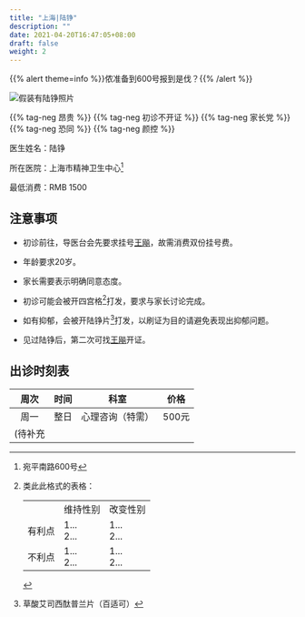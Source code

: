 ```yaml
---
title: "上海|陆铮"
description: ""
date: 2021-04-20T16:47:05+08:00
draft: false
weight: 2
---
```



{{% alert theme=info %}}侬准备到600号报到是伐？{{% /alert %}}

![假装有陆铮照片](images/doctor/lu-zheng.jpg)

{{% tag-neg 昂贵 %}} {{% tag-neg 初诊不开证 %}}
{{% tag-neg 家长党 %}} {{% tag-neg 恐同 %}} {{% tag-neg 颜控 %}}


医生姓名：陆铮

所在医院：上海市精神卫生中心[^1]

最低消费：RMB 1500

## 注意事项

- 初诊前往，导医台会先要求挂号<a href="../wang-biao/">王飚</a>，故需消费双份挂号费。

- 年龄要求20岁。

- 家长需要表示明确同意态度。

- 初诊可能会被开四宫格[^2]打发，要求与家长讨论完成。

- 如有抑郁，会被开陆铮片[^3]打发，以刷证为目的请避免表现出抑郁问题。

- 见过陆铮后，第二次可找<a href="../wang-biao/">王飚</a>开证。

## 出诊时刻表

| 周次 | 时间 | 科室 | 价格 |
| :---: | :---: | :---: | :---: |
| 周一 | 整日 | 心理咨询（特需） | 500元 |
| (待补充| | |

[^1]: 宛平南路600号

[^2]:类此此格式的表格： <table><tr>&nbsp;<td></td><td>维持性别</td><td>改变性别</td></tr><tr><td>有利点</td><td>1...<br>2...</td><td>1...<br>2...</td></tr><tr><td>不利点</td><td>1...<br>2...</td><td>1...<br>2...</td></tr></table>

[^3]: 草酸艾司西酞普兰片（百适可）
